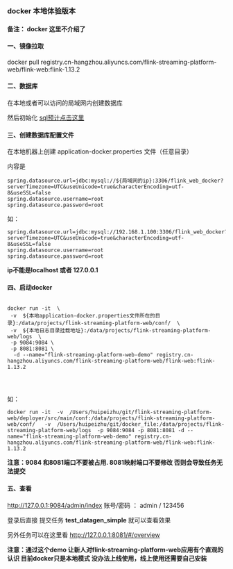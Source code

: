 
### docker 本地体验版本


#### 备注： docker 这里不介绍了



#### 一、镜像拉取

docker pull registry.cn-hangzhou.aliyuncs.com/flink-streaming-platform-web/flink-web:flink-1.13.2



#### 二、数据库

在本地或者可以访问的局域网内创建数据库

然后初始化 [sql预计点击这里](./sql/flink_web_docker.sql)



#### 三、创建数据库配置文件

在本地机器上创建 application-docker.properties 文件（任意目录）

内容是

```properties
spring.datasource.url=jdbc:mysql://${局域网的ip}:3306/flink_web_docker?serverTimezone=UTC&useUnicode=true&characterEncoding=utf-8&useSSL=false
spring.datasource.username=root
spring.datasource.password=root
```

如：
```properties
spring.datasource.url=jdbc:mysql://192.168.1.100:3306/flink_web_docker?serverTimezone=UTC&useUnicode=true&characterEncoding=utf-8&useSSL=false
spring.datasource.username=root
spring.datasource.password=root
```
  **ip不能是localhost 或者  127.0.0.1** 


#### 四、启动docker
```shell

docker run -it  \
 -v  ${本地application-docker.properties文件所在的目录}:/data/projects/flink-streaming-platform-web/conf/  \
 -v  ${本地日志目录挂载地址}:/data/projects/flink-streaming-platform-web/logs  \
 -p 9084:9084 \
 -p 8081:8081 \
  -d --name="flink-streaming-platform-web-demo" registry.cn-hangzhou.aliyuncs.com/flink-streaming-platform-web/flink-web:flink-1.13.2 
  
  
 
```
如：

```shell
docker run -it  -v  /Users/huipeizhu/git/flink-streaming-platform-web/deployer/src/main/conf:/data/projects/flink-streaming-platform-web/conf/   -v  /Users/huipeizhu/git/docker_file:/data/projects/flink-streaming-platform-web/logs  -p 9084:9084 -p 8081:8081 -d --name="flink-streaming-platform-web-demo" registry.cn-hangzhou.aliyuncs.com/flink-streaming-platform-web/flink-web:flink-1.13.2
```

**注意：9084 和8081端口不要被占用. 8081映射端口不要修改 否则会导致任务无法提交**


#### 五、查看


http://127.0.0.1:9084/admin/index   账号/密码 ： admin / 123456

登录后直接 提交任务 **test_datagen_simple**   就可以查看效果

另外任务可以在这里看 http://127.0.0.1:8081/#/overview


**注意：通过这个demo  让新人对flink-streaming-platform-web应用有个直观的认识  目前docker只是本地模式 没办法上线使用，线上使用还需要自己安装**




